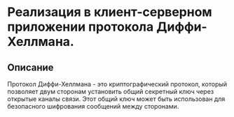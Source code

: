 # Реализация в клиент-серверном приложении протокола Диффи-Хеллмана.

## Описание
Протокол Диффи-Хеллмана - это криптографический протокол, который позволяет двум сторонам установить общий секретный ключ через открытые каналы связи. Этот общий ключ может быть использован для безопасного шифрования сообщений между сторонами. 
